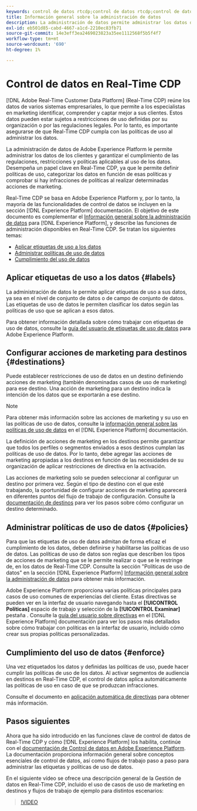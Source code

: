 ```yaml
---
keywords: control de datos rtcdp;control de datos rtcdp;control de datos del perfil de datos del cliente en tiempo real
title: Información general sobre la administración de datos
description: La administración de datos permite administrar los datos de los clientes y garantizar el cumplimiento de las regulaciones, restricciones y políticas aplicables al uso de los datos.
exl-id: eb501d85-cabd-4667-a1cd-2210ec83fb71
source-git-commit: 14e3eff3ea2469023823a35ee1112568f5b5f4f7
workflow-type: tm+mt
source-wordcount: '690'
ht-degree: 1%

---
```


# Control de datos en Real-Time CDP

[!DNL Adobe Real-Time Customer Data Platform] (Real-Time CDP) reúne los datos de varios sistemas empresariales, lo que permite a los especialistas en marketing identificar, comprender y captar mejor a sus clientes. Estos datos pueden estar sujetos a restricciones de uso definidas por su organización o por las regulaciones legales. Por lo tanto, es importante asegurarse de que Real-Time CDP cumpla con las políticas de uso al administrar los datos.

La administración de datos de Adobe Experience Platform le permite administrar los datos de los clientes y garantizar el cumplimiento de las regulaciones, restricciones y políticas aplicables al uso de los datos. Desempeña un papel clave en Real-Time CDP, ya que le permite definir políticas de uso, categorizar los datos en función de esas políticas y comprobar si hay infracciones de políticas al realizar determinadas acciones de marketing.

Real-Time CDP se basa en Adobe Experience Platform y, por lo tanto, la mayoría de las funcionalidades de control de datos se incluyen en la sección [!DNL Experience Platform] documentación. El objetivo de este documento es complementar el [Información general sobre la administración de datos](../../data-governance/home.md) para [!DNL Experience Platform], y describe las funciones de administración disponibles en Real-Time CDP. Se tratan los siguientes temas:

* [Aplicar etiquetas de uso a los datos](#labels)
* [Administrar políticas de uso de datos](#policies)
* [Cumplimiento del uso de datos](#enforce)

## Aplicar etiquetas de uso a los datos {#labels}

La administración de datos le permite aplicar etiquetas de uso a sus datos, ya sea en el nivel de conjunto de datos o de campo de conjunto de datos. Las etiquetas de uso de datos le permiten clasificar los datos según las políticas de uso que se aplican a esos datos.

Para obtener información detallada sobre cómo trabajar con etiquetas de uso de datos, consulte la [guía del usuario de etiquetas de uso de datos](../../data-governance/labels/overview.md) para Adobe Experience Platform.

## Configurar acciones de marketing para destinos {#destinations}

Puede establecer restricciones de uso de datos en un destino definiendo acciones de marketing (también denominadas casos de uso de marketing) para ese destino. Una acción de marketing para un destino indica la intención de los datos que se exportarán a ese destino.

>[!NOTE]
>
>Para obtener más información sobre las acciones de marketing y su uso en las políticas de uso de datos, consulte la [información general sobre las políticas de uso de datos](../../data-governance/policies/overview.md) en el [!DNL Experience Platform] documentación.

La definición de acciones de marketing en los destinos permite garantizar que todos los perfiles o segmentos enviados a esos destinos cumplan las políticas de uso de datos. Por lo tanto, debe agregar las acciones de marketing apropiadas a los destinos en función de las necesidades de su organización de aplicar restricciones de directiva en la activación.

Las acciones de marketing solo se pueden seleccionar al configurar un destino por primera vez. Según el tipo de destino con el que esté trabajando, la oportunidad de configurar acciones de marketing aparecerá en diferentes puntos del flujo de trabajo de configuración. Consulte la [documentación de destinos](../destinations/overview.md) para ver los pasos sobre cómo configurar un destino determinado.

## Administrar políticas de uso de datos {#policies}

Para que las etiquetas de uso de datos admitan de forma eficaz el cumplimiento de los datos, deben definirse y habilitarse las políticas de uso de datos. Las políticas de uso de datos son reglas que describen los tipos de acciones de marketing que se le permite realizar o que se le restringe de, en los datos de Real-Time CDP. Consulte la sección &quot;Políticas de uso de datos&quot; en la sección [!DNL Experience Platform] [Información general sobre la administración de datos](../../data-governance/home.md) para obtener más información.

Adobe Experience Platform proporciona varias políticas principales para casos de uso comunes de experiencias del cliente. Estas directivas se pueden ver en la interfaz de usuario navegando hasta el **[!UICONTROL Políticas]** espacio de trabajo y selección de la **[!UICONTROL Examinar]** pestaña . Consulte la [guía del usuario sobre directivas](../../data-governance/policies/user-guide.md) en el [!DNL Experience Platform] documentación para ver los pasos más detallados sobre cómo trabajar con políticas en la interfaz de usuario, incluido cómo crear sus propias políticas personalizadas.

## Cumplimiento del uso de datos {#enforce}

Una vez etiquetados los datos y definidas las políticas de uso, puede hacer cumplir las políticas de uso de los datos. Al activar segmentos de audiencia en destinos en Real-Time CDP, el control de datos aplica automáticamente las políticas de uso en caso de que se produzcan infracciones.

Consulte el documento en [aplicación automática de directivas](../../data-governance/enforcement/auto-enforcement.md) para obtener más información.

## Pasos siguientes

Ahora que ha sido introducido en las funciones clave de control de datos de Real-Time CDP y cómo [!DNL Experience Platform] los habilita, continúe con el [documentación de Control de datos en Adobe Experience Platform](../../data-governance/home.md). La documentación proporciona información general sobre conceptos esenciales de control de datos, así como flujos de trabajo paso a paso para administrar las etiquetas y políticas de uso de datos.

En el siguiente vídeo se ofrece una descripción general de la Gestión de datos en Real-Time CDP, incluido el uso de casos de uso de marketing en destinos y flujos de trabajo de ejemplo para distintos escenarios:

>[!VIDEO](https://video.tv.adobe.com/v/33631?quality=12&learn=on)

